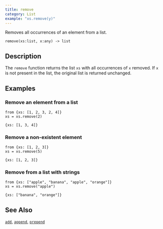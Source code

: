 ```yaml
---
title: remove
category: List
example: "xs.remove(y)"
---
```


Removes all occurrences of an element from a list.

```tql
remove(xs:list, x:any) -> list
```

## Description

The `remove` function returns the list `xs` with all occurrences of `x` removed.
If `x` is not present in the list, the original list is returned unchanged.

## Examples

### Remove an element from a list

```tql
from {xs: [1, 2, 3, 2, 4]}
xs = xs.remove(2)
```

```tql
{xs: [1, 3, 4]}
```

### Remove a non-existent element

```tql
from {xs: [1, 2, 3]}
xs = xs.remove(5)
```

```tql
{xs: [1, 2, 3]}
```

### Remove from a list with strings

```tql
from {xs: ["apple", "banana", "apple", "orange"]}
xs = xs.remove("apple")
```

```tql
{xs: ["banana", "orange"]}
```

## See Also

[`add`](/reference/functions/add),
[`append`](/reference/functions/append),
[`prepend`](/reference/functions/prepend)
